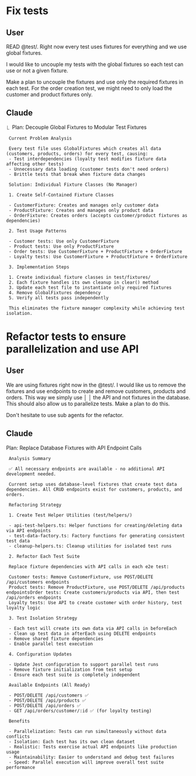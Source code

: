 # Fix tests

## User

READ @test/. Right now every test uses fixtures
for everything and we use global fixtures.

I would like to uncouple my tests with the
global fixtures so each test can use or not a
given fixture.

Make a plan to uncouple the fixtures and use
only the required fixtures in each test. For the
order creation test, we might need to only load
the customer and product fixtures only.

## Claude

⎿  Plan: Decouple Global Fixtures to Modular Test Fixtures

     Current Problem Analysis

     Every test file uses GlobalFixtures which creates all data (customers, products, orders) for every test, causing:
     - Test interdependencies (loyalty test modifies fixture data affecting other tests)
     - Unnecessary data loading (customer tests don't need orders)
     - Brittle tests that break when fixture data changes

     Solution: Individual Fixture Classes (No Manager)

     1. Create Self-Contained Fixture Classes

     - CustomerFixture: Creates and manages only customer data
     - ProductFixture: Creates and manages only product data
     - OrderFixture: Creates orders (accepts customer/product fixtures as dependencies)

     2. Test Usage Patterns

     - Customer tests: Use only CustomerFixture
     - Product tests: Use only ProductFixture
     - Order tests: Use CustomerFixture + ProductFixture + OrderFixture
     - Loyalty tests: Use CustomerFixture + ProductFixture + OrderFixture

     3. Implementation Steps

     1. Create individual fixture classes in test/fixtures/
     2. Each fixture handles its own cleanup in clear() method
     3. Update each test file to instantiate only required fixtures
     4. Remove GlobalFixtures dependency
     5. Verify all tests pass independently

     This eliminates the fixture manager complexity while achieving test isolation.

# Refactor tests to ensure parallelization and use API

## User

We are using fixtures right now in the @test/. I would like us to remove the fixtures and use endpoints to create and remove customers, products and orders. This way we simply use │
│ the API and not fixtures in the database. This should also allow us to parallelize tests. Make a plan to do this.

Don't hesitate to use sub agents for the refactor.

## Claude

Plan: Replace Database Fixtures with API Endpoint Calls

     Analysis Summary

     ✅ All necessary endpoints are available - no additional API development needed.

     Current setup uses database-level fixtures that create test data dependencies. All CRUD endpoints exist for customers, products, and orders.

     Refactoring Strategy

     1. Create Test Helper Utilities (test/helpers/)

     - api-test-helpers.ts: Helper functions for creating/deleting data via API endpoints
     - test-data-factory.ts: Factory functions for generating consistent test data
     - cleanup-helpers.ts: Cleanup utilities for isolated test runs

     2. Refactor Each Test Suite

     Replace fixture dependencies with API calls in each e2e test:

     Customer tests: Remove CustomerFixture, use POST/DELETE /api/customers endpoints
     Product tests: Remove ProductFixture, use POST/DELETE /api/products endpointsOrder tests: Create customers/products via API, then test /api/orders endpoints
     Loyalty tests: Use API to create customer with order history, test loyalty logic

     3. Test Isolation Strategy

     - Each test will create its own data via API calls in beforeEach
     - Clean up test data in afterEach using DELETE endpoints
     - Remove shared fixture dependencies
     - Enable parallel test execution

     4. Configuration Updates

     - Update Jest configuration to support parallel test runs
     - Remove fixture initialization from test setup
     - Ensure each test suite is completely independent

     Available Endpoints (All Ready)

     - POST/DELETE /api/customers ✅
     - POST/DELETE /api/products ✅
     - POST/DELETE /api/orders ✅
     - GET /api/orders/customer/:id ✅ (for loyalty testing)

     Benefits

     - Parallelization: Tests can run simultaneously without data conflicts
     - Isolation: Each test has its own clean dataset
     - Realistic: Tests exercise actual API endpoints like production usage
     - Maintainability: Easier to understand and debug test failures
     - Speed: Parallel execution will improve overall test suite performance

